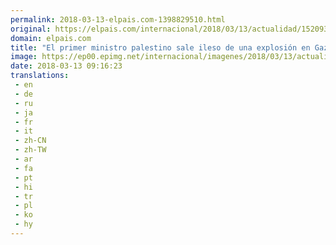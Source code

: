 ```yaml
---
permalink: 2018-03-13-elpais.com-1398829510.html
original: https://elpais.com/internacional/2018/03/13/actualidad/1520931290_180638.html#?ref=rss&format=simple&link=link
domain: elpais.com
title: "El primer ministro palestino sale ileso de una explosión en Gaza cerca del convoy en el que viajaba"
image: https://ep00.epimg.net/internacional/imagenes/2018/03/13/actualidad/1520931290_180638_1520931430_rrss_normal.jpg
date: 2018-03-13 09:16:23
translations: 
 - en
 - de
 - ru
 - ja
 - fr
 - it
 - zh-CN
 - zh-TW
 - ar
 - fa
 - pt
 - hi
 - tr
 - pl
 - ko
 - hy
---
```


